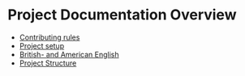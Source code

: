 # Project Documentation Overview

- [Contributing rules](contributing.md)
- [Project setup](setup.md)
- [British- and American English](english.md)
- [Project Structure](project-fs.md)
